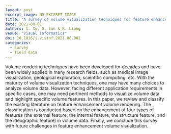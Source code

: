 ```yaml
---
layout: post
excerpt_image: NO_EXCERPT_IMAGE
title: "A survey of volume visualization techniques for feature enhancement"
date: 2021-09-01
authors: C. Xu, G. Sun & R. Liang
venue: "Visual Informatics"
doi: 10.1016/j.visinf.2021.08.001
categories:
  - survey
  - field data
---
```

Volume rendering techniques have been developed for decades and have been widely applied in many research fields, such as medical image visualization, geological exploration, scientific computing. etc. With the maturity of volume visualization techniques, one may have many choices to analyze volume data. However, facing different application requirements in specific cases, one may need pertinent methods to visualize volume data and highlight specific volume features. In this paper, we review and classify the existing literature on feature enhancement volume rendering. The classification is conducted based on the enhancement of four types of features (the external feature, the internal feature, the structure feature, and the ideographic feature) in volume data. Finally, we conclude this survey with future challenges in feature enhancement volume visualization.
